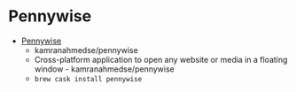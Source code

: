 # Pennywise
- [Pennywise](https://github.com/kamranahmedse/pennywise)
  -  kamranahmedse/pennywise
  - Cross-platform application to open any website or media in a floating window - kamranahmedse/pennywise
  - `brew cask install pennywise`
